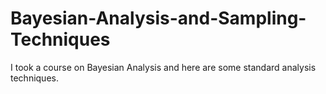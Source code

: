# Bayesian-Analysis-and-Sampling-Techniques

I took a course on Bayesian Analysis and here are some standard analysis techniques. 
